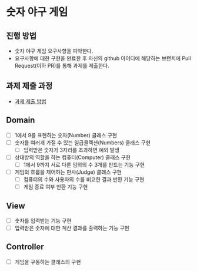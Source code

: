 # 숫자 야구 게임
## 진행 방법
* 숫자 야구 게임 요구사항을 파악한다.
* 요구사항에 대한 구현을 완료한 후 자신의 github 아이디에 해당하는 브랜치에 Pull Request(이하 PR)를 통해 과제를 제출한다.

## 과제 제출 과정
* [과제 제출 방법](https://github.com/next-step/nextstep-docs/tree/master/precourse)

## Domain
- [ ] 1에서 9를 표현하는 숫자(Number) 클래스 구현
- [ ] 숫자를 여러개 가질 수 있는 일급콜렉션(Numbers) 클래스 구현
  - [ ] 입력받은 숫자가 3자리를 초과하면 예외 발생 
- [ ] 상대방의 역할을 하는 컴퓨터(Computer) 클래스 구현
  - [ ] 1에서 9까지 서로 다른 임의의 수 3개를 만드는 기능 구현
- [ ] 게임의 흐름을 제어하는 판사(Judge) 클래스 구현
  - [ ] 컴퓨터의 수와 사용자의 수를 비교한 결과 반환 기능 구현
  - [ ] 게임 종료 여부 반환 기능 구현

## View
- [ ] 숫자를 입력받는 기능 구현
- [ ] 입력받은 숫자에 대한 계산 결과를 출력하는 기능 구현

## Controller
- [ ] 게임을 구동하는 클래스의 구현
